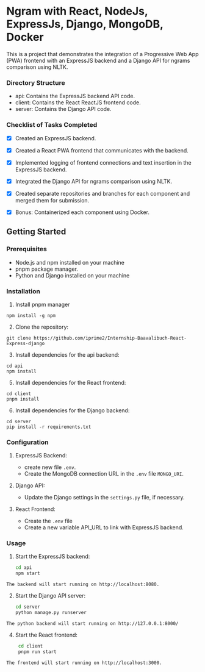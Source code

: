 # Ngram with React, NodeJs, ExpressJs, Django, MongoDB, Docker 

This is a project that demonstrates the integration of a Progressive Web App (PWA) frontend with an ExpressJS backend and a Django API for ngrams comparison using NLTK.

### Directory Structure
  - api: Contains the ExpressJS backend API code.
  - client: Contains the React ReactJS frontend code.
  - server: Contains the Django API code.

### Checklist of Tasks Completed

  - [x] Created an ExpressJS backend.
  - [x] Created a React PWA frontend that communicates with the backend.
  - [x] Implemented logging of frontend connections and text insertion in the ExpressJS backend.
  - [x] Integrated the Django API for ngrams comparison using NLTK.
  - [x] Created separate repositories and branches for each component and merged them for submission.
  - [x] Bonus: Containerized each component using Docker.


## Getting Started

### Prerequisites

- Node.js and npm installed on your machine
- pnpm package manager. 
- Python and Django installed on your machine

### Installation

  1. Install pnpm manager
  ```shell
  npm install -g npm
  ```
  
  2. Clone the repository:
  
  ```shell
  git clone https://github.com/iprime2/Internship-Baavalibuch-React-Express-django
  ```
  
  3. Install dependencies for the api backend:
  
  ```shell
  cd api
  npm install
  ```
  
  5. Install dependencies for the React frontend:
  
  ```shell
  cd client
  pnpm install
  ```
  
  6. Install dependencies for the Django backend:
  
  ```shell
  cd server
  pip install -r requirements.txt
  ```

### Configuration

  1. ExpressJS Backend:
     - create new file `.env`.
     - Create the MongoDB connection URL in the `.env` file `MONGO_URI`.
  
  2. Django API:
     - Update the Django settings in the `settings.py` file, if necessary.
  
  3. React Frontend:
     - Create the `.env` file
     - Create a new variable API_URL to link with ExpressJS backend.

### Usage
  1. Start the ExpressJS backend:

     ```bash
     cd api
     npm start
     ```
    The backend will start running on http://localhost:8080.

  2. Start the Django API server:

      ```bash
      cd server
      python manage.py runserver
      ```
    The python backend will start running on http://127.0.0.1:8000/

  4. Start the React frontend:

     ```bash
      cd client
      pnpm run start
     ```
    The frontend will start running on http://localhost:3000.
  
    
  
  
